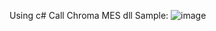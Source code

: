Using c# Call Chroma MES dll
Sample:
![image](https://github.com/user-attachments/assets/186c003b-c18f-4447-b66e-65fd7e5bc4dd)
